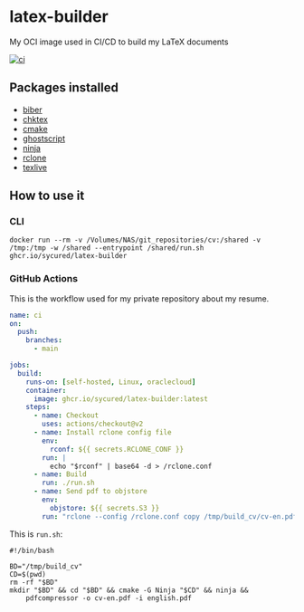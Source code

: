 # latex-builder

My OCI image used in CI/CD to build my LaTeX documents

[![ci](https://github.com/sycured/latex-builder/actions/workflows/buildah.yml/badge.svg?branch=master)](https://github.com/sycured/latex-builder/actions/workflows/buildah.yml)

## Packages installed

- [biber](https://github.com/plk/biber)
- [chktex](http://www.nongnu.org/chktex/)
- [cmake](https://cmake.org/)
- [ghostscript](https://www.ghostscript.com/)
- [ninja](https://github.com/ninja-build/ninja)
- [rclone](https://github.com/rclone/rclone)
- [texlive](https://www.tug.org/texlive/)

## How to use it

### CLI

```shell
docker run --rm -v /Volumes/NAS/git_repositories/cv:/shared -v /tmp:/tmp -w /shared --entrypoint /shared/run.sh ghcr.io/sycured/latex-builder
```

### GitHub Actions

This is the workflow used for my private repository about my resume.

```yaml
name: ci
on:
  push:
    branches:
      - main

jobs:
  build:
    runs-on: [self-hosted, Linux, oraclecloud]
    container:
      image: ghcr.io/sycured/latex-builder:latest
    steps:
      - name: Checkout
        uses: actions/checkout@v2
      - name: Install rclone config file
        env:
          rconf: ${{ secrets.RCLONE_CONF }}
        run: |
          echo "$rconf" | base64 -d > /rclone.conf
      - name: Build
        run: ./run.sh
      - name: Send pdf to objstore
        env:
          objstore: ${{ secrets.S3 }}
        run: "rclone --config /rclone.conf copy /tmp/build_cv/cv-en.pdf $objstore:"
```

This is `run.sh`:
```shell
#!/bin/bash

BD="/tmp/build_cv"
CD=$(pwd)
rm -rf "$BD"
mkdir "$BD" && cd "$BD" && cmake -G Ninja "$CD" && ninja &&
    pdfcompressor -o cv-en.pdf -i english.pdf
```
